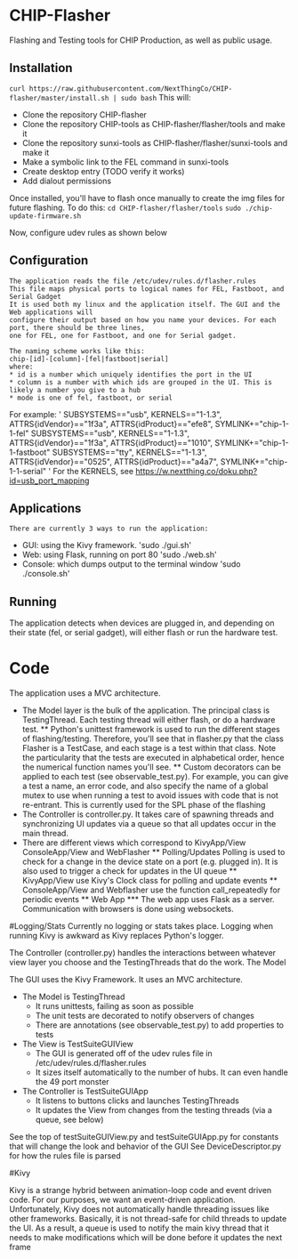 # CHIP-Flasher
Flashing and Testing tools for CHIP Production, as well as public usage.

## Installation
`curl https://raw.githubusercontent.com/NextThingCo/CHIP-flasher/master/install.sh | sudo bash`
This will:
* Clone the repository CHIP-flasher
* Clone the repository CHIP-tools as CHIP-flasher/flasher/tools and make it
* Clone the repository sunxi-tools as CHIP-flasher/flasher/sunxi-tools and make it
* Make a symbolic link to the FEL command in sunxi-tools
* Create desktop entry (TODO verify it works)
* Add dialout permissions

Once installed, you'll have to flash once manually to create the img files for future flashing. To do this:
`cd CHIP-flasher/flasher/tools`
`sudo ./chip-update-firmware.sh`

Now, configure udev rules as shown below

## Configuration
    The application reads the file /etc/udev/rules.d/flasher.rules
    This file maps physical ports to logical names for FEL, Fastboot, and Serial Gadget
    It is used both my linux and the application itself. The GUI and the Web applications will
    configure their output based on how you name your devices. For each port, there should be three lines, 
    one for FEL, one for Fastboot, and one for Serial gadget.
    
    The naming scheme works like this:
    chip-[id]-[column]-[fel|fastboot|serial]
    where:
    * id is a number which uniquely identifies the port in the UI
    * column is a number with which ids are grouped in the UI. This is likely a number you give to a hub
    * mode is one of fel, fastboot, or serial
For example:
'
SUBSYSTEMS=="usb",  KERNELS=="1-1.3", ATTRS{idVendor}=="1f3a", ATTRS{idProduct}=="efe8",   SYMLINK+="chip-1-1-fel"
SUBSYSTEMS=="usb",  KERNELS=="1-1.3", ATTRS{idVendor}=="1f3a", ATTRS{idProduct}=="1010",   SYMLINK+="chip-1-1-fastboot"
SUBSYSTEMS=="tty",  KERNELS=="1-1.3", ATTRS{idVendor}=="0525", ATTRS{idProduct}=="a4a7",   SYMLINK+="chip-1-1-serial"
'
For the KERNELS, see https://w.nextthing.co/doku.php?id=usb_port_mapping

## Applications
    There are currently 3 ways to run the application:
* GUI: using the Kivy framework. 
'sudo ./gui.sh'
* Web: using Flask, running on port 80
'sudo ./web.sh'
* Console: which dumps output to the terminal window
'sudo ./console.sh'

## Running
The application detects when devices are plugged in, and depending on their state (fel, or serial gadget), will either flash or run the hardware test.

# Code
The application uses a MVC architecture.
* The Model layer is the bulk of the application. The principal class is TestingThread. Each testing thread will either flash, or do a hardware test.
** Python's unittest framework is used to run the different stages of flashing/testing. Therefore, you'll see that in flasher.py that the class Flasher is a TestCase, and each stage is
a test within that class. Note the particularity that the tests are executed in alphabetical order, hence the numerical function names you'll see. 
** Custom decorators can be applied to each test (see observable_test.py). For example, you can give a test a name, an error code, and also specify the name of a 
global mutex to use when running a test to avoid issues with code that is not re-entrant. This is currently used for the SPL phase of the flashing
* The Controller is controller.py. It takes care of spawning threads and synchronizing UI updates via a queue so that all updates occur in the main thread.
* There are different views which correspond to KivyApp/View ConsoleApp/View and WebFlasher
** Polling/Updates
Polling is used to check for a change in the device state on a port (e.g. plugged in). It is also used to
trigger a check for updates in the UI queue
** KivyApp/View use Kivy's Clock class for polling and update events
** ConsoleApp/View and Webflasher use the function call_repeatedly for periodic events
** Web App
*** The web app uses Flask as a server. Communication with browsers is done using websockets.

#Logging/Stats
Currently no logging or stats takes place. Logging when running Kivy is awkward as Kivy replaces Python's logger.


The Controller (controller.py) handles the interactions between whatever view layer you choose and the TestingThreads that do the work.
The Model 

The GUI uses the Kivy Framework. It uses an MVC architecture.

* The Model is TestingThread
   * It runs unittests, failing as soon as possible
   * The unit tests are decorated to notify observers of changes
   * There are annotations (see observable_test.py) to add properties to tests
* The View is TestSuiteGUIView
   * The GUI is generated off of the udev rules file in /etc/udev/rules.d/flasher.rules
   * It sizes itself automatically to the number of hubs. It can even handle the 49 port monster
* The Controller is TestSuiteGUIApp
   * It listens to buttons clicks and launches TestingThreads
   * It updates the View from changes from the testing threads (via a queue, see below)

See the top of testSuiteGUIView.py and testSuiteGUIApp.py for constants that will change
the look and behavior of the GUI
See DeviceDescriptor.py for how the rules file is parsed

#Kivy

Kivy is a strange hybrid between animation-loop code and event driven code. For our purposes,
we want an event-driven application. Unfortunately, Kivy does not automatically handle threading
issues like other frameworks. Basically, it is not thread-safe for child threads to update the UI.
As a result, a queue is used to notify the main kivy thread that it needs to make modifications
which will be done before it updates the next frame